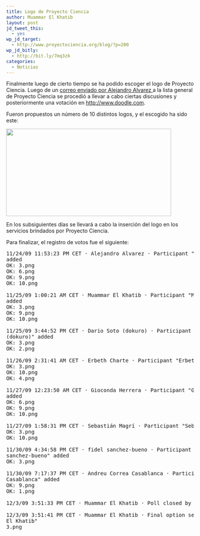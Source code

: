 ```yaml
---
title: Logo de Proyecto Ciencia
author: Muammar El Khatib
layout: post
jd_tweet_this:
  - yes
wp_jd_target:
  - http://www.proyectociencia.org/blog/?p=200
wp_jd_bitly:
  - http://bit.ly/7mq3zk
categories:
  - Noticias
---
```

Finalmente luego de cierto tiempo se ha podido escoger el logo de Proyecto Ciencia. Luego de un [correo enviado por Alejandro Alvarez ][1]a la lista general de Proyecto Ciencia se procedió a llevar a cabo ciertas discusiones y posteriormente una votación en <http://www.doodle.com>.

Fueron propuestos un número de 10 distintos logos, y el escogido ha sido este:

<img class="aligncenter" title="Logo de Proyecto Cienia" src="http://proyectociencia.org/pipermail/general/attachments/20091110/c50b74f0/attachment-0012.png" alt="" width="443" height="235" />

En los subsiguientes días se llevará a cabo la inserción del logo en los servicios brindados por Proyecto Ciencia.

Para finalizar, el registro de votos fue el siguiente:

<pre id="comment_text_1">11/24/09 11:53:23 PM CET · Alejandro Alvarez · Participant "Alejandro Alvarez"
added
OK: 3.png
OK: 6.png
OK: 9.png
OK: 10.png

11/25/09 1:00:21 AM CET · Muammar El Khatib · Participant "Muammar El Khatib"
added
OK: 3.png
OK: 9.png
OK: 10.png

11/25/09 3:44:52 PM CET · Dario Soto (dokuro) · Participant "Dario Soto
(dokuro)" added
OK: 3.png
OK: 2.png

11/26/09 2:31:41 AM CET · Erbeth Charte · Participant "Erbeth Charte" added
OK: 3.png
OK: 10.png
OK: 4.png

11/27/09 12:23:50 AM CET · Gioconda Herrera · Participant "Gioconda Herrera"
added
OK: 6.png
OK: 9.png
OK: 10.png

11/27/09 1:58:31 PM CET · Sebastián Magrí · Participant "Sebastián Magrí" added
OK: 3.png
OK: 10.png

11/30/09 4:34:58 PM CET · fidel sanchez-bueno · Participant "fidel
sanchez-bueno" added
OK: 3.png

11/30/09 7:17:37 PM CET · Andreu Correa Casablanca · Participant "Andreu Correa
Casablanca" added
OK: 9.png
OK: 1.png

12/3/09 3:51:33 PM CET · Muammar El Khatib · Poll closed by "Muammar El Khatib"

12/3/09 3:51:41 PM CET · Muammar El Khatib · Final option selected by "Muammar
El Khatib"
3.png</pre>

 [1]: http://proyectociencia.org/pipermail/general/2009-November/000088.html
